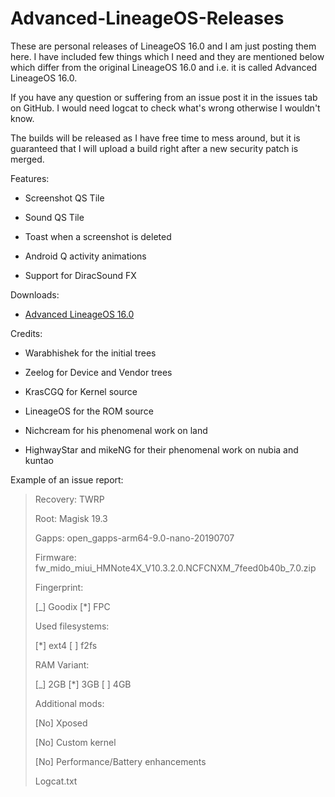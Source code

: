 # Advanced-LineageOS-Releases

These are personal releases of LineageOS 16.0 and I am just posting them here. I have included few things which I need and they are mentioned below which differ from the original LineageOS 16.0 and i.e. it is called Advanced LineageOS 16.0.

If you have any question or suffering from an issue post it in the issues tab on GitHub. I would need logcat to check what's wrong otherwise I wouldn't know. 

The builds will be released as I have free time to mess around, but it is guaranteed that I will upload a build right after a new security patch is merged.

Features:

- Screenshot QS Tile

- Sound QS Tile

- Toast when a screenshot is deleted

- Android Q activity animations 

- Support for DiracSound FX 

Downloads:

- [Advanced LineageOS 16.0](https://github.com/davidtrpcevski/Advanced-LineageOS-Releases/releases)

Credits:

- Warabhishek for the initial trees

- Zeelog for Device and Vendor trees

- KrasCGQ for Kernel source

- LineageOS for the ROM source

- Nichcream for his phenomenal work on land

- HighwayStar and mikeNG for their phenomenal work on nubia and kuntao 

Example of an issue report:
>
>Recovery: TWRP
>
>Root: Magisk 19.3
>
>Gapps: open_gapps-arm64-9.0-nano-20190707
>
>Firmware: fw_mido_miui_HMNote4X_V10.3.2.0.NCFCNXM_7feed0b40b_7.0.zip
>
>
>Fingerprint:
>
>[_] Goodix [*] FPC
>
>Used filesystems:
>
>[*] ext4 [ ] f2fs
>
>RAM Variant:
>
>[_] 2GB [*] 3GB [ ] 4GB
>
>Additional mods:
>
>[No] Xposed
>
>[No] Custom kernel
>
>[No] Performance/Battery enhancements
>
>
>Logcat.txt
>
